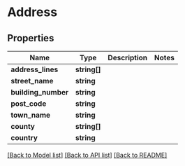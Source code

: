 # Address

## Properties
Name | Type | Description | Notes
------------ | ------------- | ------------- | -------------
**address_lines** | **string[]** |  | 
**street_name** | **string** |  | 
**building_number** | **string** |  | 
**post_code** | **string** |  | 
**town_name** | **string** |  | 
**county** | **string[]** |  | 
**country** | **string** |  | 

[[Back to Model list]](../README.md#documentation-for-models) [[Back to API list]](../README.md#documentation-for-api-endpoints) [[Back to README]](../README.md)


